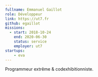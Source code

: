 ```yaml
---
fullname: Emmanuel Gaillot
role: Développeur
link: https://ut7.fr
github: egaillot
missions:
  - start: 2018-10-24
    end: 2020-06-30
    status: service
    employer: ut7
startups:
    - eva
---
```


Programmeur extrême & codexhibitionniste.
